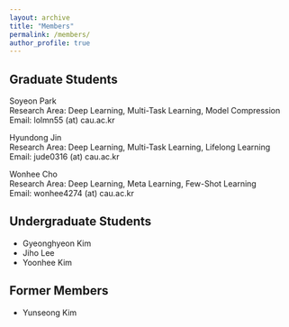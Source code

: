 ```yaml
---
layout: archive
title: "Members"
permalink: /members/
author_profile: true
---
```


## Graduate Students
Soyeon Park      
Research Area: Deep Learning, Multi-Task Learning, Model Compression     
Email: lolmn55 (at) cau.ac.kr    

Hyundong Jin    
Research Area: Deep Learning, Multi-Task Learning, Lifelong Learning   
Email: jude0316 (at) cau.ac.kr    

Wonhee Cho         
Research Area: Deep Learning, Meta Learning, Few-Shot Learning      
Email: wonhee4274 (at) cau.ac.kr     

  
## Undergraduate Students  
- Gyeonghyeon Kim
- Jiho Lee
- Yoonhee Kim   
  
## Former Members   
- Yunseong Kim
